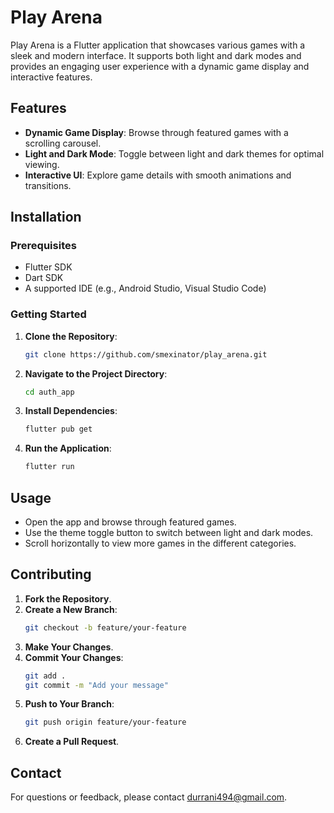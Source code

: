 # Play Arena

Play Arena is a Flutter application that showcases various games with a sleek and modern interface. It supports both light and dark modes and provides an engaging user experience with a dynamic game display and interactive features.

## Features

- **Dynamic Game Display**: Browse through featured games with a scrolling carousel.
- **Light and Dark Mode**: Toggle between light and dark themes for optimal viewing.
- **Interactive UI**: Explore game details with smooth animations and transitions.

## Installation

### Prerequisites

- Flutter SDK
- Dart SDK
- A supported IDE (e.g., Android Studio, Visual Studio Code)

### Getting Started

1. **Clone the Repository**:

    ```bash
    git clone https://github.com/smexinator/play_arena.git
    ```

2. **Navigate to the Project Directory**:

    ```bash
    cd auth_app
    ```

3. **Install Dependencies**:

    ```bash
    flutter pub get
    ```

4. **Run the Application**:

    ```bash
    flutter run
    ```

## Usage

- Open the app and browse through featured games.
- Use the theme toggle button to switch between light and dark modes.
- Scroll horizontally to view more games in the different categories.


## Contributing

1. **Fork the Repository**.
2. **Create a New Branch**:
    ```bash
    git checkout -b feature/your-feature
    ```
3. **Make Your Changes**.
4. **Commit Your Changes**:
    ```bash
    git add .
    git commit -m "Add your message"
    ```
5. **Push to Your Branch**:
    ```bash
    git push origin feature/your-feature
    ```
6. **Create a Pull Request**.


## Contact

For questions or feedback, please contact [durrani494@gmail.com](mailto:durrani494@gmail.com).



